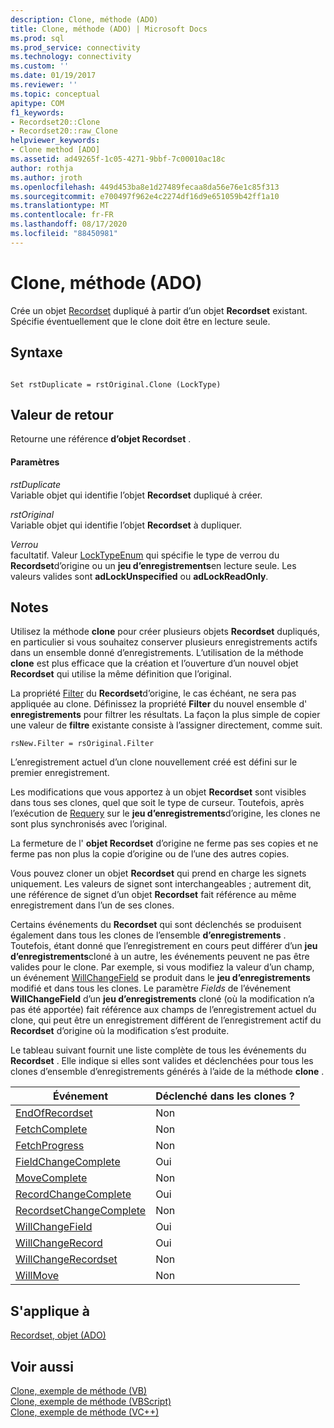 ```yaml
---
description: Clone, méthode (ADO)
title: Clone, méthode (ADO) | Microsoft Docs
ms.prod: sql
ms.prod_service: connectivity
ms.technology: connectivity
ms.custom: ''
ms.date: 01/19/2017
ms.reviewer: ''
ms.topic: conceptual
apitype: COM
f1_keywords:
- Recordset20::Clone
- Recordset20::raw_Clone
helpviewer_keywords:
- Clone method [ADO]
ms.assetid: ad49265f-1c05-4271-9bbf-7c00010ac18c
author: rothja
ms.author: jroth
ms.openlocfilehash: 449d453ba8e1d27489fecaa8da56e76e1c85f313
ms.sourcegitcommit: e700497f962e4c2274df16d9e651059b42ff1a10
ms.translationtype: MT
ms.contentlocale: fr-FR
ms.lasthandoff: 08/17/2020
ms.locfileid: "88450981"
---
```

# <a name="clone-method-ado"></a>Clone, méthode (ADO)
Crée un objet [Recordset](../../../ado/reference/ado-api/recordset-object-ado.md) dupliqué à partir d’un objet **Recordset** existant. Spécifie éventuellement que le clone doit être en lecture seule.  
  
## <a name="syntax"></a>Syntaxe  
  
```  
  
Set rstDuplicate = rstOriginal.Clone (LockType)  
```  
  
## <a name="return-value"></a>Valeur de retour  
 Retourne une référence **d’objet Recordset** .  
  
#### <a name="parameters"></a>Paramètres  
 *rstDuplicate*  
 Variable objet qui identifie l’objet **Recordset** dupliqué à créer.  
  
 *rstOriginal*  
 Variable objet qui identifie l’objet **Recordset** à dupliquer.  
  
 *Verrou*  
 facultatif. Valeur [LockTypeEnum](../../../ado/reference/ado-api/locktypeenum.md) qui spécifie le type de verrou du **Recordset**d’origine ou un **jeu d’enregistrements**en lecture seule. Les valeurs valides sont **adLockUnspecified** ou **adLockReadOnly**.  
  
## <a name="remarks"></a>Notes  
 Utilisez la méthode **clone** pour créer plusieurs objets **Recordset** dupliqués, en particulier si vous souhaitez conserver plusieurs enregistrements actifs dans un ensemble donné d’enregistrements. L’utilisation de la méthode **clone** est plus efficace que la création et l’ouverture d’un nouvel objet **Recordset** qui utilise la même définition que l’original.  
  
 La propriété [Filter](../../../ado/reference/ado-api/filter-property.md) du **Recordset**d’origine, le cas échéant, ne sera pas appliquée au clone. Définissez la propriété **Filter** du nouvel ensemble d' **enregistrements** pour filtrer les résultats. La façon la plus simple de copier une valeur de **filtre** existante consiste à l’assigner directement, comme suit.  
  
```  
rsNew.Filter = rsOriginal.Filter  
```  
  
 L’enregistrement actuel d’un clone nouvellement créé est défini sur le premier enregistrement.  
  
 Les modifications que vous apportez à un objet **Recordset** sont visibles dans tous ses clones, quel que soit le type de curseur. Toutefois, après l’exécution de [Requery](../../../ado/reference/ado-api/requery-method.md) sur le **jeu d’enregistrements**d’origine, les clones ne sont plus synchronisés avec l’original.  
  
 La fermeture de l' **objet Recordset** d’origine ne ferme pas ses copies et ne ferme pas non plus la copie d’origine ou de l’une des autres copies.  
  
 Vous pouvez cloner un objet **Recordset** qui prend en charge les signets uniquement. Les valeurs de signet sont interchangeables ; autrement dit, une référence de signet d’un objet **Recordset** fait référence au même enregistrement dans l’un de ses clones.  
  
 Certains événements du **Recordset** qui sont déclenchés se produisent également dans tous les clones de l’ensemble **d’enregistrements** . Toutefois, étant donné que l’enregistrement en cours peut différer d’un **jeu d’enregistrements**cloné à un autre, les événements peuvent ne pas être valides pour le clone. Par exemple, si vous modifiez la valeur d’un champ, un événement [WillChangeField](../../../ado/reference/ado-api/willchangefield-and-fieldchangecomplete-events-ado.md) se produit dans le **jeu d’enregistrements** modifié et dans tous les clones. Le paramètre *Fields* de l’événement **WillChangeField** d’un **jeu d’enregistrements** cloné (où la modification n’a pas été apportée) fait référence aux champs de l’enregistrement actuel du clone, qui peut être un enregistrement différent de l’enregistrement actif du **Recordset** d’origine où la modification s’est produite.  
  
 Le tableau suivant fournit une liste complète de tous les événements du **Recordset** . Elle indique si elles sont valides et déclenchées pour tous les clones d’ensemble d’enregistrements générés à l’aide de la méthode **clone** .  
  
|Événement|Déclenché dans les clones ?|  
|-----------|--------------------------|  
|[EndOfRecordset](../../../ado/reference/ado-api/endofrecordset-event-ado.md)|Non|  
|[FetchComplete](../../../ado/reference/ado-api/fetchcomplete-event-ado.md)|Non|  
|[FetchProgress](../../../ado/reference/ado-api/fetchprogress-event-ado.md)|Non|  
|[FieldChangeComplete](../../../ado/reference/ado-api/willchangefield-and-fieldchangecomplete-events-ado.md)|Oui|  
|[MoveComplete](../../../ado/reference/ado-api/willmove-and-movecomplete-events-ado.md)|Non|  
|[RecordChangeComplete](../../../ado/reference/ado-api/willchangerecord-and-recordchangecomplete-events-ado.md)|Oui|  
|[RecordsetChangeComplete](../../../ado/reference/ado-api/willchangerecordset-and-recordsetchangecomplete-events-ado.md)|Non|  
|[WillChangeField](../../../ado/reference/ado-api/willchangefield-and-fieldchangecomplete-events-ado.md)|Oui|  
|[WillChangeRecord](../../../ado/reference/ado-api/willchangerecord-and-recordchangecomplete-events-ado.md)|Oui|  
|[WillChangeRecordset](../../../ado/reference/ado-api/willchangerecordset-and-recordsetchangecomplete-events-ado.md)|Non|  
|[WillMove](../../../ado/reference/ado-api/willmove-and-movecomplete-events-ado.md)|Non|  
  
## <a name="applies-to"></a>S'applique à  
 [Recordset, objet (ADO)](../../../ado/reference/ado-api/recordset-object-ado.md)  
  
## <a name="see-also"></a>Voir aussi  
 [Clone, exemple de méthode (VB)](../../../ado/reference/ado-api/clone-method-example-vb.md)   
 [Clone, exemple de méthode (VBScript)](../../../ado/reference/ado-api/clone-method-example-vbscript.md)   
 [Clone, exemple de méthode (VC++)](../../../ado/reference/ado-api/clone-method-example-vc.md)   
